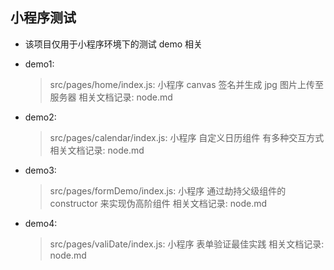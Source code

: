 ## 小程序测试

- 该项目仅用于小程序环境下的测试 demo 相关

- demo1:

  > src/pages/home/index.js: 小程序 canvas 签名并生成 jpg 图片上传至服务器
  > 相关文档记录: node.md

- demo2:

  > src/pages/calendar/index.js: 小程序 自定义日历组件 有多种交互方式
  > 相关文档记录: node.md

- demo3:

  > src/pages/formDemo/index.js: 小程序 通过劫持父级组件的 constructor 来实现伪高阶组件
  > 相关文档记录: node.md

- demo4:
  > src/pages/valiDate/index.js: 小程序 表单验证最佳实践
  > 相关文档记录: node.md

